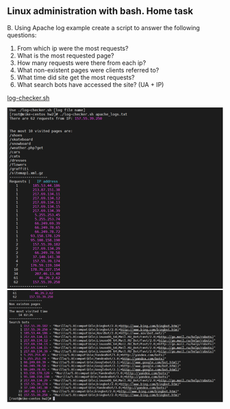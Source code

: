 ## Linux administration with bash. Home task
B. Using Apache log example create a script to answer the following questions:
1. From which ip were the most requests? 
2. What is the most requested page? 
3. How many requests were there from each ip? 
4. What non-existent pages were clients referred to? 
5. What time did site get the most requests? 
6. What search bots have accessed the site? (UA + IP)

[log-checker.sh](https://github.com/silver2mike/EPAM-OnlineUA-Cloud-DevOps-Fundamentals-Autumn-2022/blob/main/L1/LInux-Bash-Homework/Task%20B/log-checker.sh)

![](https://github.com/silver2mike/EPAM-OnlineUA-Cloud-DevOps-Fundamentals-Autumn-2022/blob/main/L1/LInux-Bash-Homework/Task%20B/log-checker1.png)
![](https://github.com/silver2mike/EPAM-OnlineUA-Cloud-DevOps-Fundamentals-Autumn-2022/blob/main/L1/LInux-Bash-Homework/Task%20B/log-checker2.png)
